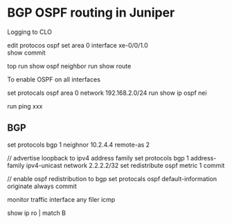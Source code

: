 # BGP OSPF routing in Juniper

Logging to CLO


edit protocos ospf 
set area 0 interface xe-0/0/1.0  
show
commit

top 
run show ospf neighbor
run show route

To enable OSPF on all interfaces

set protocals ospf area 0 network 192.168.2.0/24
run show ip ospf nei


run ping xxx 

## BGP

set protocols bgp 1 neighnor 10.2.4.4 remote-as 2

// advertise loopback to ipv4 address family
set protocols bgp 1 address-family ipv4-unicast network 2.2.2.2/32
set redistribute ospf metric 1
commit

// enable ospf redistribution to bgp
set protocals ospf default-information originate always
commit

monitor traffic interface any filer icmp

show ip ro | match B
